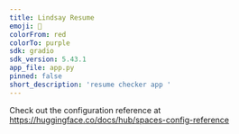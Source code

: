 ```yaml
---
title: Lindsay Resume
emoji: 🐠
colorFrom: red
colorTo: purple
sdk: gradio
sdk_version: 5.43.1
app_file: app.py
pinned: false
short_description: 'resume checker app '
---
```


Check out the configuration reference at https://huggingface.co/docs/hub/spaces-config-reference
